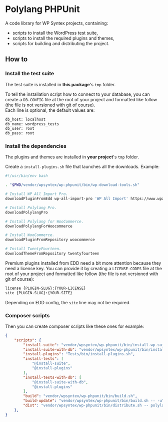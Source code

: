 # Polylang PHPUnit

A code library for WP Syntex projects, containing:

- scripts to install the WordPress test suite,
- scripts to install the required plugins and themes,
- scripts for building and distributing the project.

## How to

### Install the test suite

The test suite is installed in **this package**'s `tmp` folder.

To tell the installation script how to connect to your database, you can create a `DB-CONFIG` file at the root of your project and formatted like follow (the file is not versioned with git of course).  
Each line is optional, the default values are:

```txt
db_host: localhost
db_name: wordpress_tests
db_user: root
db_pass: root
```

### Install the dependencies

The plugins and themes are installed in **your project**'s `tmp` folder.

Create a `install-plugins.sh` file that launches all the downloads. Example:

```bash
#!/usr/bin/env bash

. "$PWD/vendor/wpsyntex/wp-phpunit/bin/wp-download-tools.sh"

# Install WP All Import Pro.
downloadPluginFromEdd wp-all-import-pro 'WP All Import' https://www.wpallimport.com

# Install Polylang Pro.
downloadPolylangPro

# Install Polylang for WooCommerce.
downloadPolylangForWoocommerce

# Install WooCommerce.
downloadPluginFromRepository woocommerce

# Install TwentyFourteen.
downloadThemeFromRepository twentyfourteen
```

Premium plugins installed from EDD need a bit more attention because they need a license key. You can provide it by creating a `LICENSE-CODES` file at the root of your project and formatted like follow (the file is not versioned with git of course):

```txt
license {PLUGIN-SLUG}:{YOUR-LICENSE}
site {PLUGIN-SLUG}:{YOUR-SITE}
```

Depending on EDD config, the `site` line may not be required.

### Composer scripts

Then you can create composer scripts like these ones for example:

```json
{
    "scripts": {
        "install-suite": "vendor/wpsyntex/wp-phpunit/bin/install-wp-suite.sh",
        "install-suite-with-db": "vendor/wpsyntex/wp-phpunit/bin/install-wp-suite.sh latest true",
        "install-plugins": "Tests/bin/install-plugins.sh",
        "install-tests": [
            "@install-suite",
            "@install-plugins"
        ],
        "install-tests-with-db": [
            "@install-suite-with-db",
            "@install-plugins"
        ],
        "build": "vendor/wpsyntex/wp-phpunit/bin/build.sh",
        "build-update": "vendor/wpsyntex/wp-phpunit/bin/build.sh -- -u",
        "dist": "vendor/wpsyntex/wp-phpunit/bin/distribute.sh -- polylang-foobar"
    },
}
```
